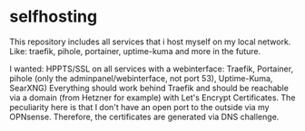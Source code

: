 # selfhosting
This repository includes all services that i host myself on my local network. Like: traefik, pihole, portainer, uptime-kuma and more in the future. 

I wanted: 
  HPPTS/SSL on all services with a webinterface: Traefik, Portainer, pihole (only the adminpanel/webinterface, not port 53), Uptime-Kuma, SearXNG)
  Everything should work behind Traefik and should be reachable via a domain (from Hetzner for example) with Let's Encrypt Certificates. 
  The peculiarity here is that I don't have an open port to the outside via my OPNsense. Therefore, the certificates are generated via DNS challenge.
